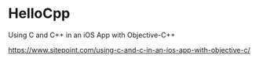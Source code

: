 # HelloCpp
Using C and C++ in an iOS App with Objective-C++




https://www.sitepoint.com/using-c-and-c-in-an-ios-app-with-objective-c/
